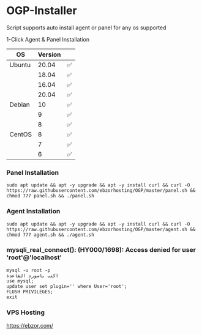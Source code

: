 # OGP-Installer

Script supports auto install agent or panel for any os supported


1-Click Agent & Panel Installation

| OS     | Version |   |
|--------|---------|---|
| Ubuntu | 20.04   | ✅ |
|        | 18.04   | ✅ |
|  	 | 16.04   | ✅ |
|        | 20.04   | ✅ |
| Debian | 10      | ✅ |
|        | 9       | ✅ |
| 	 | 8       | ✅ |
| CentOS | 8      | ✅ |
|        | 7       | ✅ |
| 	 | 6       | ✅ |

### Panel Installation

    sudo apt update && apt -y upgrade && apt -y install curl && curl -O https://raw.githubusercontent.com/ebzorhosting/OGP/master/panel.sh && chmod 777 panel.sh && ./panel.sh

### Agent Installation 
	
    sudo apt update && apt -y upgrade && apt -y install curl && curl -O https://raw.githubusercontent.com/ebzorhosting/OGP/master/agent.sh && chmod 777 agent.sh && ./agent.sh

### mysqli_real_connect(): (HY000/1698): Access denied for user 'root'@'localhost'

    mysql -u root -p
    اكتب باسورد القاعدة
    use mysql;
    update user set plugin='' where User='root';
    FLUSH PRIVILEGES;
    exit
    
### VPS Hosting
https://ebzor.com/
